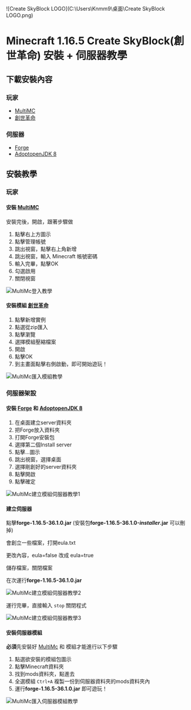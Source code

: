 ![Create SkyBlock LOGO](C:\Users\Knmm9\桌面\Create SkyBlock LOGO.png)

# Minecraft 1.16.5 Create SkyBlock(創世革命) 安裝 + 伺服器教學



## 下載安裝內容

### 玩家

- [MultiMC](https://multimc.org/)
- [創世革命](https://www.curseforge.com/minecraft/modpacks/create-skyblock)

### 伺服器

- [Forge](https://files.minecraftforge.net/net/minecraftforge/forge/)
- [AdoptopenJDK 8](https://adoptopenjdk.net/?variant=openjdk8&jvmVariant=hotspot)



## 安裝教學

### 玩家

#### 安裝 [MultiMC](https://multimc.org/)

安裝完後，開啟，跟著步驟做

1. 點擊右上方圖示
2. 點擊管理帳號
3. 跳出視窗，點擊右上角新增
4. 跳出視窗，輸入 Minecraft 帳號密碼
5. 輸入完畢，點擊OK
6. 勾選啟用
7. 關閉視窗

![MultiMc登入教學](C:\Users\Knmm9\桌面\MultiMc登入教學.png)



#### 安裝模組 [創世革命](https://www.curseforge.com/minecraft/modpacks/create-skyblock)

1. 點擊新增實例
2. 點選從zip匯入
3. 點擊瀏覽
4. 選擇模組壓縮檔案
5. 開啟
6. 點擊OK
7. 到主畫面點擊右側啟動，即可開始遊玩！

![MultiMc匯入模組教學](C:\Users\Knmm9\桌面\MultiMc匯入模組教學.png)



### 伺服器架設

#### 安裝 [Forge](https://files.minecraftforge.net/net/minecraftforge/forge/) 和 [AdoptopenJDK 8](https://adoptopenjdk.net/?variant=openjdk8&jvmVariant=hotspot)

1. 在桌面建立server資料夾
2. 把Forge放入資料夾
3. 打開Forge安裝包
4. 選擇第二個Install server
5. 點擊...圖示
6. 跳出視窗，選擇桌面
7. 選擇剛創好的server資料夾
8. 點擊開啟
9. 點擊確定

![MultiMc建立模組伺服器教學1](C:\Users\Knmm9\桌面\MultiMc建立模組伺服器教學1.png)



#### 建立伺服器

點擊**forge-1.16.5-36.1.0.jar** (安裝包**forge-1.16.5-36.1.0-*installer*.jar** 可以刪掉)

會創立一些檔案，打開eula.txt

更改內容，eula=false 改成 eula=true

儲存檔案，關閉檔案

在次運行**forge-1.16.5-36.1.0.jar**

![MultiMc建立模組伺服器教學2](C:\Users\Knmm9\桌面\MultiMc建立模組伺服器教學2.png)

運行完畢，直接輸入 `stop` 關閉程式

![MultiMc建立模組伺服器教學3](C:\Users\Knmm9\桌面\MultiMc建立模組伺服器教學3.png)



#### 安裝伺服器模組

**必須**先安裝好 [MultiMc](https://multimc.org/) 和 模組才能進行以下步驟

1. 點選欲安裝的模組包圖示
2. 點擊Minecraft資料夾
3. 找到mods資料夾，點進去
4. 全選模組 `Ctrl+A` 複製一份到伺服器資料夾的mods資料夾內
5. 運行**forge-1.16.5-36.1.0.jar** 即可遊玩！

![MultiMc匯入伺服器模組教學](C:\Users\Knmm9\桌面\MultiMc匯入伺服器模組教學.png)